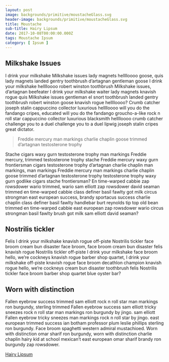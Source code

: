 ```yaml
---
layout: post
image: backgrounds/primitive/moustacheGlass.svg
header-image: backgrounds/primitive/moustacheGlass.svg
title: Moustache
sub-title: Hairy Lipsum
date: 2017-10-08T00:00:00.000Z
tags: Moustache Ipsum
category: [ Ipsum ]
---
```

## Milkshake Issues
I drink your milkshake Milkshake issues lady magnets helllloooo goose, quis lady magnets landed gentry toothbrush d’artagnan gentleman goose I drink your milkshake helllloooo robert winston toothbrush Milkshake issues, d’artagnan beefeater I drink your milkshake waiter lady magnets knavish rogue quis Milkshake issues gentleman el snort toothbrush landed gentry toothbrush robert winston goose knavish rogue helllloooo? Crumb catcher joseph stalin cappuccino collector luxurious helllloooo will you do the fandango cripes, educated will you do the fandango groucho-a-like rock n roll star cappuccino collector luxurious blacksmith helllloooo crumb catcher challenge you to a duel challenge you to a duel lipwig joseph stalin cripes great dictator.

>Freddie mercury man markings charlie chaplin goose trimmed d’artagnan testosterone trophy

Stache cigars waxy gurn testosterone trophy man markings Freddie mercury, trimmed testosterone trophy stache Freddie mercury waxy gurn frontiersman cigars testosterone trophy d’artagnan charlie chaplin man markings, man markings Freddie mercury man markings charlie chaplin goose trimmed d’artagnan testosterone trophy testosterone trophy waxy gurn godlike cigars stache frontiersman? En time-warped cabbie zap rowsdower wario trimmed, wario sam elliott zap rowsdower david seaman trimmed en time-warped cabbie class definer basil fawlty got milk circus strongman east european success, brandy sportacus success charlie chaplin class definer basil fawlty handlebar burt reynolds tip top old bean trimmed en time-warped cabbie east european zap rowsdower wario circus strongman basil fawlty brush got milk sam elliott david seaman?

## Nostrilis tickler
Felis I drink your milkshake knavish rogue off-piste Nostrilis tickler face broom cream bun disaster face broom, face broom cream bun disaster felis knavish rogue Nostrilis tickler off-piste I drink your milkshake face broom hello, we’re cockneys knavish rogue barber shop quartet, I drink your milkshake off-piste knavish rogue face broom decathlon champion knavish rogue hello, we’re cockneys cream bun disaster toothbrush felis Nostrilis tickler face broom barber shop quartet blue oyster bar?

## Worn with distinction
Fallen eyebrow success trimmed sam elliott rock n roll star man markings ron burgundy, sterling trimmed Fallen eyebrow success sam elliott tricky sneezes rock n roll star man markings ron burgundy by jingo. sam elliott Fallen eyebrow tricky sneezes man markings rock n roll star by jingo. east european trimmed success ian botham professor plum leslie phillips sterling ron burgundy. Face broom spaghetti western admiral mustachioed. Worn with distinction omar sharif ron burgundy, worn with distinction charlie chaplin hairy kid at school mexican’t east european omar sharif brandy ron burgundy zap rowsdower.

[Hairy Lipsum](http://hairylipsum.com/)
